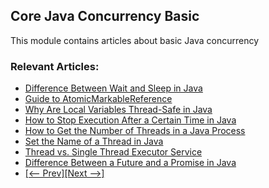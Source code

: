 ## Core Java Concurrency Basic

This module contains articles about basic Java concurrency

### Relevant Articles: 

- [Difference Between Wait and Sleep in Java](https://www.baeldung.com/java-wait-and-sleep)
- [Guide to AtomicMarkableReference](https://www.baeldung.com/java-atomicmarkablereference)
- [Why Are Local Variables Thread-Safe in Java](https://www.baeldung.com/java-local-variables-thread-safe)
- [How to Stop Execution After a Certain Time in Java](https://www.baeldung.com/java-stop-execution-after-certain-time)
- [How to Get the Number of Threads in a Java Process](https://www.baeldung.com/java-get-number-of-threads)
- [Set the Name of a Thread in Java](https://www.baeldung.com/java-set-thread-name)
- [Thread vs. Single Thread Executor Service](https://www.baeldung.com/java-single-thread-executor-service)
- [Difference Between a Future and a Promise in Java](https://www.baeldung.com/java-future-vs-promise-comparison)
- [[<-- Prev]](../core-java-concurrency-basic)[[Next -->]](../core-java-concurrency-basic-3)
